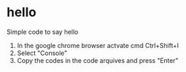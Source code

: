 # hello
Simple code to say hello
1. In the google chrome browser actvate cmd Ctrl+Shift+I
2. Select "Console"
3. Copy the codes in the code arquives and press "Enter"
